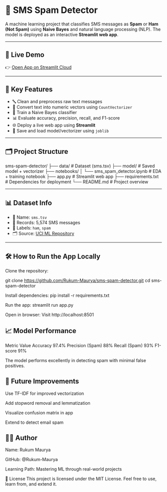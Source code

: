 # 📩 SMS Spam Detector

A machine learning project that classifies SMS messages as **Spam** or **Ham (Not Spam)** using **Naive Bayes** and natural language processing (NLP). The model is deployed as an interactive **Streamlit web app**.

---

## 🚀 Live Demo

👉 [Open App on Streamlit Cloud](https://share.streamlit.io/Rukum-Maurya/sms-spam-detector/main/app.py)  


---

## 🧠 Key Features

- 🔤 Clean and preprocess raw text messages
- 🧮 Convert text into numeric vectors using `CountVectorizer`
- 🤖 Train a Naive Bayes classifier
- 📊 Evaluate accuracy, precision, recall, and F1-score
- 🌐 Deploy a live web app using **Streamlit**
- 💾 Save and load model/vectorizer using `joblib`

---

## 🗂️ Project Structure

sms-spam-detector/
├── data/ # Dataset (sms.tsv)
├── model/ # Saved model + vectorizer
├── notebooks/
│ └── sms_spam_detector.ipynb # EDA + training notebook
├── app.py # Streamlit web app
├── requirements.txt # Dependencies for deployment
└── README.md # Project overview


---

## 📊 Dataset Info

- 📁 Name: `sms.tsv`
- 💬 Records: 5,574 SMS messages
- 📄 Labels: `ham`, `spam`
- 🗂️ Source: [UCI ML Repository](https://archive.ics.uci.edu/ml/datasets/sms+spam+collection)

---

## 🛠️ How to Run the App Locally
Clone the repository:

git clone https://github.com/Rukum-Maurya/sms-spam-detector.git
cd sms-spam-detector

Install dependencies:
pip install -r requirements.txt

Run the app:
streamlit run app.py


Open in browser:
Visit http://localhost:8501



## 📈 Model Performance
Metric	Value
Accuracy	97.4%
Precision (Spam)	88%
Recall (Spam)	93%
F1-score	91%

The model performs excellently in detecting spam with minimal false positives.

## 📌 Future Improvements
Use TF-IDF for improved vectorization

Add stopword removal and lemmatization

Visualize confusion matrix in app

Extend to detect email spam

## 🧑‍💻 Author
Name: Rukum Maurya

GitHub: @Rukum-Maurya

Learning Path: Mastering ML through real-world projects

📄 License
This project is licensed under the MIT License. Feel free to use, learn from, and extend it.
